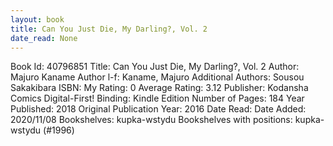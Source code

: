```yaml
---
layout: book
title: Can You Just Die, My Darling?, Vol. 2
date_read: None
---
```


Book Id: 40796851
Title: Can You Just Die, My Darling?, Vol. 2
Author: Majuro Kaname
Author l-f: Kaname, Majuro
Additional Authors: Sousou Sakakibara
ISBN: 
My Rating: 0
Average Rating: 3.12
Publisher: Kodansha Comics Digital-First!
Binding: Kindle Edition
Number of Pages: 184
Year Published: 2018
Original Publication Year: 2016
Date Read: 
Date Added: 2020/11/08
Bookshelves: kupka-wstydu
Bookshelves with positions: kupka-wstydu (#1996)

